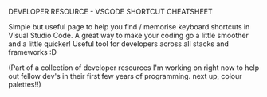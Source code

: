 DEVELOPER RESOURCE - VSCODE SHORTCUT CHEATSHEET

Simple but useful page to help you find / memorise keyboard shortcuts in Visual Studio Code. A great way to make your coding go a little smoother and a little quicker! Useful tool for developers across all stacks and frameworks :D

(Part of a collection of developer resources I'm working on right now to help out fellow dev's in their first few years of programming. next up, colour palettes!!)
